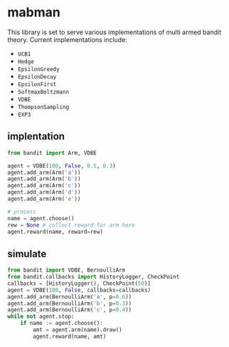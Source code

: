 # mabman

This library is set to serve various implementations of multi armed bandit theory. Current implementations include:
* `UCB1`
* `Hedge`
* `EpsilonGreedy`
* `EpsilonDecay`
* `EpsilonFirst`
* `SoftmaxBoltzmann`
* `VDBE`
* `ThompsonSampling`
* `EXP3`

## implentation

```python
from bandit import Arm, VDBE

agent = VDBE(100, False, 0.5, 0.3)
agent.add_arm(Arm('a'))
agent.add_arm(Arm('b'))
agent.add_arm(Arm('c'))
agent.add_arm(Arm('d'))
agent.add_arm(Arm('e'))

# process
name = agent.choose()
rew = None # collect reward for arm here  
agent.reward(name, reward=rew)

```

## simulate

```python
from bandit import VDBE, BernoulliArm
from bandit.callbacks import HistoryLogger, CheckPoint
callbacks = [HistoryLogger(), CheckPoint(50)]
agent = VDBE(100, False, callbacks=callbacks)
agent.add_arm(BernoulliArm('a', p=0.6))
agent.add_arm(BernoulliArm('b', p=0.3))
agent.add_arm(BernoulliArm('c', p=0.4))
while not agent.stop:
    if name := agent.choose():
        amt = agent.arm(name).draw()
        agent.reward(name, amt)
```